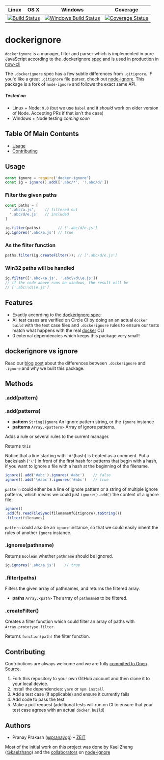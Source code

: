 <table><thead>
  <tr>
    <th>Linux</th>
    <th>OS X</th>
    <th>Windows</th>
    <th>Coverage</th>
  </tr>
</thead><tbody><tr>
  <td colspan="2" align="center">
    <a href="https://circleci.com/gh/zeit/dockerignore">
    <img
      src="https://circleci.com/gh/zeit/dockerignore.svg?style=svg"
      alt="Build Status" /></a>
  </td>
  <td align="center">
    <a href="https://ci.appveyor.com/project/zeit/dockerignore">
    <img
      src="https://ci.appveyor.com/api/projects/status/github/zeit/dockerignore?branch=master&svg=true"
      alt="Windows Build Status" /></a>
  </td>
  <td align="center">
    <a href="https://codecov.io/gh/zeit/dockerignore">
    <img
      src="https://codecov.io/gh/zeit/dockerignore/branch/master/graph/badge.svg"
      alt="Coverage Status" /></a>
  </td>
</tr></tbody></table>

# dockerignore

`dockerignore` is a manager, filter and parser which is implemented in pure JavaScript according to the .dockerignore [spec](https://docs.docker.com/engine/reference/builder/#dockerignore-file) and is used in production in [now-cli](https://github.com/zeit/now-cli/)

The `.dockerignore` spec has a few subtle differences from `.gitignore`. IF you'd like a great `.gitignore` file parser, check out [node-ignore](https://github.com/kaelzhang/node-ignore). This package is a fork of `node-ignore` and follows the exact same API.

##### Tested on

- Linux + Node: `9.0` (but we use `babel` and it *should* work on older version of Node. Accepting PRs if that isn't the case)
- Windows + Node testing *coming soon*

## Table Of Main Contents

- [Usage](#usage)
- [Contributing](#contributing)

## Usage

```js
const ignore = require('docker-ignore')
const ig = ignore().add(['.abc/*', '!.abc/d/'])
```

### Filter the given paths

```js
const paths = [
  '.abc/a.js',    // filtered out
  '.abc/d/e.js'   // included
]

ig.filter(paths)        // ['.abc/d/e.js']
ig.ignores('.abc/a.js') // true
```

### As the filter function

```js
paths.filter(ig.createFilter()); // ['.abc/d/e.js']
```

### Win32 paths will be handled

```js
ig.filter(['.abc\\a.js', '.abc\\d\\e.js'])
// if the code above runs on windows, the result will be
// ['.abc\\d\\e.js']
```

## Features

- Exactly according to the [dockerignore spec](https://docs.docker.com/engine/reference/builder/#dockerignore-file) 
- All test cases are verified on Circle CI by doing an an actual `docker build` with the test case files and `.dockerignore` rules to ensure our tests match what happens with the real [docker](https://www.docker.com/) CLI
- 0 external dependencies which keeps this package very small!

## dockerignore vs ignore

Read our [blog post](https://zeit.co/blog) about the differences between `.dockerignore` and `.ignore` and why we built this package.

## Methods

### .add(pattern)
### .add(patterns)

- **pattern** `String|Ignore` An ignore pattern string, or the `Ignore` instance
- **patterns** `Array.<pattern>` Array of ignore patterns.

Adds a rule or several rules to the current manager.

Returns `this`

Notice that a line starting with `'#'`(hash) is treated as a comment. Put a backslash (`'\'`) in front of the first hash for patterns that begin with a hash, if you want to ignore a file with a hash at the beginning of the filename.

```js
ignore().add('#abc').ignores('#abc')    // false
ignore().add('\#abc').ignores('#abc')   // true
```

`pattern` could either be a line of ignore pattern or a string of multiple ignore patterns, which means we could just `ignore().add()` the content of a ignore file:

```js
ignore()
.add(fs.readFileSync(filenameOfGitignore).toString())
.filter(filenames)
```

`pattern` could also be an `ignore` instance, so that we could easily inherit the rules of another `Ignore` instance.

### .ignores(pathname)

Returns `Boolean` whether `pathname` should be ignored.

```js
ig.ignores('.abc/a.js')    // true
```

### .filter(paths)

Filters the given array of pathnames, and returns the filtered array.

- **paths** `Array.<path>` The array of `pathname`s to be filtered.

### .createFilter()

Creates a filter function which could filter an array of paths with `Array.prototype.filter`.

Returns `function(path)` the filter function.

## Contributing

Contributions are always welcome and we are fully [commited to Open Source](https://zeit.co/blog/oss).

1. Fork this repository to your own GitHub account and then clone it to your local device.
2. Install the dependencies: `yarn` or `npm install`
3. Add a test case (if applicable) and ensure it currently fails
4. Add code to pass the test
5. Make a pull request (additional tests will run on CI to ensure that your test case agrees with an actual `docker build`)

## Authors
  - Pranay Prakash ([@pranaygp](https://twitter.com/pranaygp)) – [ZEIT](https://zeit.co)
  
  Most of the initial work on this project was done by Kael Zhang ([@kaelzhang](https://github.com/kaelzhang)) and the [collaborators](https://github.com/kaelzhang/node-ignore#collaborators) on [node-ignore](https://github.com/kaelzhang/node-ignore)